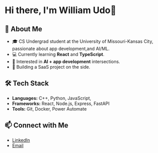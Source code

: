 
<!--
## Hi there 👋 
**My name is William Udo**


I am a computer Science undergraduate at the University of Missouri-Kansas City as well as an aspiring app developer and LLM specialist.  
  * 🌍  I'm based in Kansas City, MO
  * 🖥️  See my portfolio at [Github](http://github.com/williamudo)
  * ✉️  You can contact me at [wu7nf@umsystem.edu](mailto:wu7nf@umsystem.edu) * 🧠  I'm currently learning A new framework

-->
<!--
**williamudo/Williamudo** is a ✨ _special_ ✨ repository because its `README.md` (this file) appears on your GitHub profile.

Here are some ideas to get you started:

- 🔭 I’m currently working on ...
- 🌱 I’m currently learning ...
- 👯 I’m looking to collaborate on ...
- 🤔 I’m looking for help with ...
- 💬 Ask me about ...
- 📫 How to reach me: ...
- 😄 Pronouns: ...
- ⚡ Fun fact: ...
-->

# Hi there, I'm William Udo👋

## 🚀 About Me
- 🎓 CS Undergrad student at the University of Missouri-Kansas City, passionate about app development,and AI/ML.
- 💻 Currently learning **React** and **TypeScript**.
- 🧠 Interested in **AI + app development** intersections.
- 🌱 Building a SaaS project on the side.

## 🛠️ Tech Stack
- **Languages:** C++, Python, JavaScript, 
- **Frameworks:** React, Node.js, Express, FastAPI
- **Tools:** Git, Docker, Power Automate

## 📫 Connect with Me
- [LinkedIn](https://www.linkedin.com/in/YOUR-LINK/)
- [Email](wu7nf@umsystem.edu)
 <!-- - [Portfolio](https://your-portfolio.com) -->

<!--
## 📊 GitHub Stats
![William's GitHub Stats](https://github-readme-stats.vercel.app/api?username=WilliamUdo&show_icons=true&theme=tokyonight)
-->






